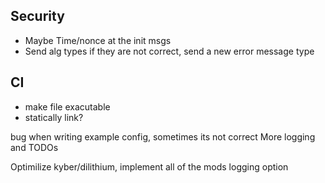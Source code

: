 ## Security

- Maybe Time/nonce at the init msgs
- Send alg types if they are not correct, send a new error message type

## CI

- make file exacutable
- statically link?

bug when writing example config, sometimes its not correct
More logging and TODOs

Optimilize kyber/dilithium, implement all of the mods
logging option